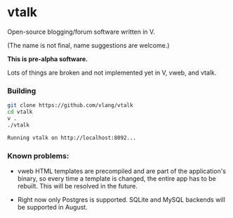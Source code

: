 # vtalk

Open-source blogging/forum software written in V. 

(The name is not final, name suggestions are welcome.)

**This is pre-alpha software.**

Lots of things are broken and not implemented yet in V, vweb, and vtalk.

### Building

```bash
git clone https://github.com/vlang/vtalk
cd vtalk
v .
./vtalk

Running vtalk on http://localhost:8092...
```

### Known problems:

- vweb HTML templates are precompiled and are part of the application's binary, so every time a template is changed, the entire app has to be rebuilt. This will be resolved in the future.

- Right now only Postgres is supported. SQLite and MySQL backends will be supported in August.

